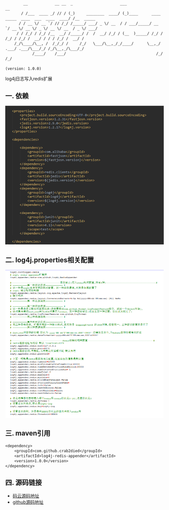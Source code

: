 ```
    
        __            __ __  _                     ___                                             __         
       / /___  ____ _/ // / (_)     ________  ____/ (_)____      ____ _____  ____  ___  ____  ____/ /__  _____
      / / __ \/ __ `/ // /_/ /_____/ ___/ _ \/ __  / / ___/_____/ __ `/ __ \/ __ \/ _ \/ __ \/ __  / _ \/ ___/
     / / /_/ / /_/ /__  __/ /_____/ /  /  __/ /_/ / (__  )_____/ /_/ / /_/ / /_/ /  __/ / / / /_/ /  __/ /    
    /_/\____/\__, /  /_/_/ /     /_/   \___/\__,_/_/____/      \__,_/ .___/ .___/\___/_/ /_/\__,_/\___/_/     
            /____/    /___/                                        /_/   /_/                                  
                                                                                              (version: 1.0.0)
```
log4j日志写入redis扩展

## 一. 依赖
![maven jar 依赖](https://raw.githubusercontent.com/Crab2died/log4j-redis-appender/master/src/test/resources/relyon.png)


## 二. log4j.properties相关配置
![log4j properties配置](https://raw.githubusercontent.com/Crab2died/log4j-redis-appender/master/src/test/resources/log4j.png)

## 三. maven引用
```
<dependency>
    <groupId>com.github.crab2died</groupId>
    <artifactId>log4j-redis-appender</artifactId>
    <version>1.0.0</version>
</dependency>
```

## 四. 源码链接
* [码云源码地址](http://git.oschina.net/Crab2Died/log4j-redis-appender)
* [github源码地址](https://github.com/Crab2died/log4j-redis-appender)
